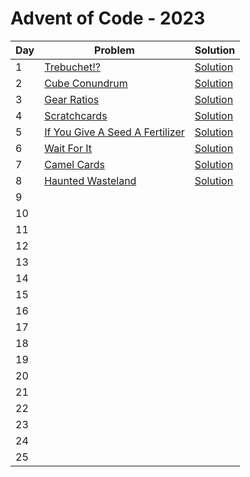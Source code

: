 # Advent of Code - 2023

| Day | Problem                                        | Solution                                   |
| --- | ---------------------------------------------- | ------------------------------------------ |
| 1   | [Trebuchet!?](./1-trebuchet/README.md)         | [Solution](./1-trebuchet/solution.js)      |
| 2   | [Cube Conundrum](./2-cube-conundrum/README.md) | [Solution](./2-cube-conundrum/solution.js) |
| 3   | [Gear Ratios](./3-gear-ratios/README.md)       | [Solution](./3-gear-ratios/solution.js)    |
| 4   | [Scratchcards](./4-scratchcards/README.md)     | [Solution](./4-scratchcards/solution.js)   |
| 5 | [If You Give A Seed A Fertilizer](./5-if-you-give-a-seed-a-fertilizer/README.md) | [Solution](./5-if-you-give-a-seed-a-fertilizer/solution.js)|
| 6 | [Wait For It](./6-wait-for-it/README.md) | [Solution](./6-wait-for-it/solution.js)|
| 7 | [Camel Cards](./7-camel-cards/README.md) | [Solution](./7-camel-cards/solution.js)|
| 8 | [Haunted Wasteland](./8-haunted-wasteland/README.md) | [Solution](./8-haunted-wasteland/solution.js)|
| 9   |                                                |                                            |
| 10  |                                                |                                            |
| 11  |                                                |                                            |
| 12  |                                                |                                            |
| 13  |                                                |                                            |
| 14  |                                                |                                            |
| 15  |                                                |                                            |
| 16  |                                                |                                            |
| 17  |                                                |                                            |
| 18  |                                                |                                            |
| 19  |                                                |                                            |
| 20  |                                                |                                            |
| 21  |                                                |                                            |
| 22  |                                                |                                            |
| 23  |                                                |                                            |
| 24  |                                                |                                            |
| 25  |                                                |                                            |

